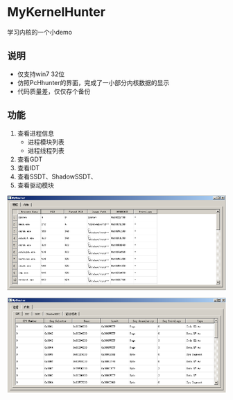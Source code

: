 # MyKernelHunter
学习内核的一个小demo



## 说明

* 仅支持win7 32位
* 仿照PcHhunter的界面，完成了一小部分内核数据的显示
* 代码质量差，仅仅存个备份



## 功能

1. 查看进程信息
   * 进程模块列表
   * 进程线程列表
2. 查看GDT
3. 查看IDT
4. 查看SSDT、ShadowSSDT、
5. 查看驱动模块

![](./img/1.png)

![](./img/2.png)